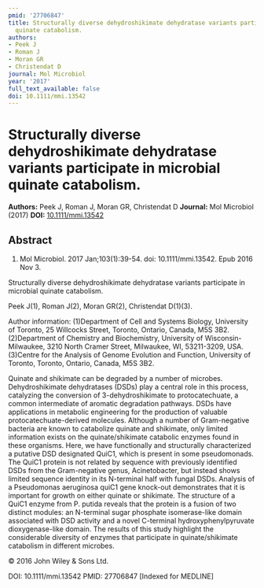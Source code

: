 ```yaml
---
pmid: '27706847'
title: Structurally diverse dehydroshikimate dehydratase variants participate in microbial
  quinate catabolism.
authors:
- Peek J
- Roman J
- Moran GR
- Christendat D
journal: Mol Microbiol
year: '2017'
full_text_available: false
doi: 10.1111/mmi.13542
---
```


# Structurally diverse dehydroshikimate dehydratase variants participate in microbial quinate catabolism.
**Authors:** Peek J, Roman J, Moran GR, Christendat D
**Journal:** Mol Microbiol (2017)
**DOI:** [10.1111/mmi.13542](https://doi.org/10.1111/mmi.13542)

## Abstract

1. Mol Microbiol. 2017 Jan;103(1):39-54. doi: 10.1111/mmi.13542. Epub 2016 Nov 3.

Structurally diverse dehydroshikimate dehydratase variants participate in 
microbial quinate catabolism.

Peek J(1), Roman J(2), Moran GR(2), Christendat D(1)(3).

Author information:
(1)Department of Cell and Systems Biology, University of Toronto, 25 Willcocks 
Street, Toronto, Ontario, Canada, M5S 3B2.
(2)Department of Chemistry and Biochemistry, University of Wisconsin-Milwaukee, 
3210 North Cramer Street, Milwaukee, WI, 53211-3209, USA.
(3)Centre for the Analysis of Genome Evolution and Function, University of 
Toronto, Toronto, Ontario, Canada, M5S 3B2.

Quinate and shikimate can be degraded by a number of microbes. Dehydroshikimate 
dehydratases (DSDs) play a central role in this process, catalyzing the 
conversion of 3-dehydroshikimate to protocatechuate, a common intermediate of 
aromatic degradation pathways. DSDs have applications in metabolic engineering 
for the production of valuable protocatechuate-derived molecules. Although a 
number of Gram-negative bacteria are known to catabolize quinate and shikimate, 
only limited information exists on the quinate/shikimate catabolic enzymes found 
in these organisms. Here, we have functionally and structurally characterized a 
putative DSD designated QuiC1, which is present in some pseudomonads. The QuiC1 
protein is not related by sequence with previously identified DSDs from the 
Gram-negative genus, Acinetobacter, but instead shows limited sequence identity 
in its N-terminal half with fungal DSDs. Analysis of a Pseudomonas aeruginosa 
quiC1 gene knock-out demonstrates that it is important for growth on either 
quinate or shikimate. The structure of a QuiC1 enzyme from P. putida reveals 
that the protein is a fusion of two distinct modules: an N-terminal sugar 
phosphate isomerase-like domain associated with DSD activity and a novel 
C-terminal hydroxyphenylpyruvate dioxygenase-like domain. The results of this 
study highlight the considerable diversity of enzymes that participate in 
quinate/shikimate catabolism in different microbes.

© 2016 John Wiley & Sons Ltd.

DOI: 10.1111/mmi.13542
PMID: 27706847 [Indexed for MEDLINE]

